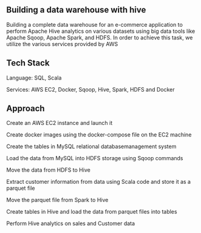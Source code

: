 ## Building a data warehouse with hive
Building a complete data warehouse for an e-commerce application to perform Apache Hive analytics on various datasets using big data tools like Apache Sqoop, Apache Spark, and HDFS. In order to achieve this task, we utilize the various services provided by AWS

## Tech Stack

Language: SQL, Scala

Services: AWS EC2, Docker, Sqoop, Hive, Spark, HDFS and Docker

## Approach

Create an AWS EC2 instance and launch it

Create docker images using the docker-compose file on the EC2 machine

Create the tables in MySQL relational databasemanagement system

Load the data from MySQL into HDFS storage using Sqoop commands

Move the data from HDFS to Hive

Extract customer information from data using Scala code and store it as a parquet file

Move the parquet file from Spark to Hive

Create tables in Hive and load the data from parquet files into tables

Perform Hive analytics on sales and Customer data
